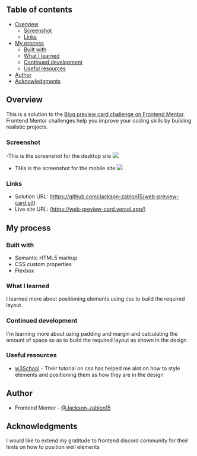 ## Table of contents

- [Overview](#overview)
  - [Screenshot](#screenshot)
  - [Links](#links)
- [My process](#my-process)
  - [Built with](#built-with)
  - [What I learned](#what-i-learned)
  - [Continued development](#continued-development)
  - [Useful resources](#useful-resources)
- [Author](#author)
- [Acknowledgments](#acknowledgments)

## Overview

This is a solution to the [Blog preview card challenge on Frontend Mentor](https://www.frontendmentor.io/challenges/blog-preview-card-ckPaj01IcS). Frontend Mentor challenges help you improve your coding skills by building realistic projects. 

### Screenshot
-This is the screenshot for the desktop site
![](./images/desktopScreenshot.png)

- THis is the screenshot for the mobile site
![](./images/mobileScreenshot.png)

### Links

- Solution URL: (https://github.com/Jackson-zablon15/web-preview-card.git)
- Live site URL: (https://web-preview-card.vercel.app/)

## My process

### Built with

- Semantic HTML5 markup
- CSS custom properties
- Flexbox

### What I learned
I learned more about positioning elements using css to build the required layout.

### Continued development

I'm learning more about using padding and margin and calculating the amount of space so as to build the required layout as shown in the design


### Useful resources

- [w3School](https://www.w3schools.com/) - Their tutorial on css has helped me alot on how to style elements and positioning them as how they are in the design


## Author

- Frontend Mentor - [@Jackson-zablon15](https://www.frontendmentor.io/profile/Jackson-zablon15)

## Acknowledgments

I would like to extend my gratitude to frontend discord community for their hints on how to position well elements